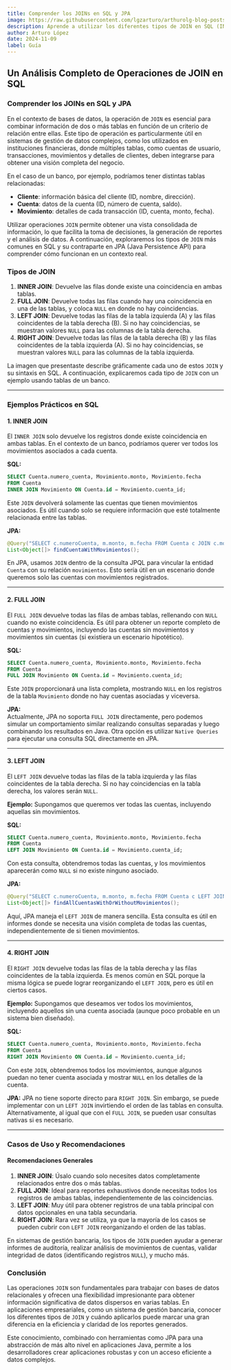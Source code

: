 ```yaml
---
title: Comprender los JOINs en SQL y JPA
image: https://raw.githubusercontent.com/lgzarturo/arthurolg-blog-posts/refs/heads/main/articles/images/comprende-el-uso-de-joins-con-sql.webp
description: Aprende a utilizar los diferentes tipos de JOIN en SQL (INNER, FULL, LEFT y RIGHT) y cómo implementarlos en JPA para consolidar información de múltiples tablas en sistemas bancarios. Descubre ejemplos prácticos con SQL y JPA usando tablas de Cliente, Cuenta y Movimientos, y conoce los mejores casos de uso para cada tipo de JOIN. Una guía esencial para mejorar la eficiencia y claridad en la administración de datos financieros.
author: Arturo López
date: 2024-11-09
label: Guía
---
```


## Un Análisis Completo de Operaciones de JOIN en SQL

### Comprender los JOINs en SQL y JPA

En el contexto de bases de datos, la operación de `JOIN` es esencial para combinar información de dos o más tablas en función de un criterio de relación entre ellas. Este tipo de operación es particularmente útil en sistemas de gestión de datos complejos, como los utilizados en instituciones financieras, donde múltiples tablas, como cuentas de usuario, transacciones, movimientos y detalles de clientes, deben integrarse para obtener una visión completa del negocio.

En el caso de un banco, por ejemplo, podríamos tener distintas tablas relacionadas:

- **Cliente**: información básica del cliente (ID, nombre, dirección).
- **Cuenta**: datos de la cuenta (ID, número de cuenta, saldo).
- **Movimiento**: detalles de cada transacción (ID, cuenta, monto, fecha).

Utilizar operaciones `JOIN` permite obtener una vista consolidada de información, lo que facilita la toma de decisiones, la generación de reportes y el análisis de datos. A continuación, exploraremos los tipos de `JOIN` más comunes en SQL y su contraparte en JPA (Java Persistence API) para comprender cómo funcionan en un contexto real.

### Tipos de JOIN

1. **INNER JOIN**: Devuelve las filas donde existe una coincidencia en ambas tablas.
2. **FULL JOIN**: Devuelve todas las filas cuando hay una coincidencia en una de las tablas, y coloca `NULL` en donde no hay coincidencias.
3. **LEFT JOIN**: Devuelve todas las filas de la tabla izquierda (A) y las filas coincidentes de la tabla derecha (B). Si no hay coincidencias, se muestran valores `NULL` para las columnas de la tabla derecha.
4. **RIGHT JOIN**: Devuelve todas las filas de la tabla derecha (B) y las filas coincidentes de la tabla izquierda (A). Si no hay coincidencias, se muestran valores `NULL` para las columnas de la tabla izquierda.

La imagen que presentaste describe gráficamente cada uno de estos `JOIN` y su sintaxis en SQL. A continuación, explicaremos cada tipo de `JOIN` con un ejemplo usando tablas de un banco.

---

### Ejemplos Prácticos en SQL

#### 1. INNER JOIN

El `INNER JOIN` solo devuelve los registros donde existe coincidencia en ambas tablas. En el contexto de un banco, podríamos querer ver todos los movimientos asociados a cada cuenta.

**SQL:**

```sql
SELECT Cuenta.numero_cuenta, Movimiento.monto, Movimiento.fecha
FROM Cuenta
INNER JOIN Movimiento ON Cuenta.id = Movimiento.cuenta_id;
```

Este `JOIN` devolverá solamente las cuentas que tienen movimientos asociados. Es útil cuando solo se requiere información que esté totalmente relacionada entre las tablas.

**JPA:**

```java
@Query("SELECT c.numeroCuenta, m.monto, m.fecha FROM Cuenta c JOIN c.movimientos m")
List<Object[]> findCuentaWithMovimientos();
```

En JPA, usamos `JOIN` dentro de la consulta JPQL para vincular la entidad `Cuenta` con su relación `movimientos`. Esto sería útil en un escenario donde queremos solo las cuentas con movimientos registrados.

---

#### 2. FULL JOIN

El `FULL JOIN` devuelve todas las filas de ambas tablas, rellenando con `NULL` cuando no existe coincidencia. Es útil para obtener un reporte completo de cuentas y movimientos, incluyendo las cuentas sin movimientos y movimientos sin cuentas (si existiera un escenario hipotético).

**SQL:**

```sql
SELECT Cuenta.numero_cuenta, Movimiento.monto, Movimiento.fecha
FROM Cuenta
FULL JOIN Movimiento ON Cuenta.id = Movimiento.cuenta_id;
```

Este `JOIN` proporcionará una lista completa, mostrando `NULL` en los registros de la tabla `Movimiento` donde no hay cuentas asociadas y viceversa.

**JPA:**  
Actualmente, JPA no soporta `FULL JOIN` directamente, pero podemos simular un comportamiento similar realizando consultas separadas y luego combinando los resultados en Java. Otra opción es utilizar `Native Queries` para ejecutar una consulta SQL directamente en JPA.

---

#### 3. LEFT JOIN

El `LEFT JOIN` devuelve todas las filas de la tabla izquierda y las filas coincidentes de la tabla derecha. Si no hay coincidencias en la tabla derecha, los valores serán `NULL`.

**Ejemplo:** Supongamos que queremos ver todas las cuentas, incluyendo aquellas sin movimientos.

**SQL:**

```sql
SELECT Cuenta.numero_cuenta, Movimiento.monto, Movimiento.fecha
FROM Cuenta
LEFT JOIN Movimiento ON Cuenta.id = Movimiento.cuenta_id;
```

Con esta consulta, obtendremos todas las cuentas, y los movimientos aparecerán como `NULL` si no existe ninguno asociado.

**JPA:**

```java
@Query("SELECT c.numeroCuenta, m.monto, m.fecha FROM Cuenta c LEFT JOIN c.movimientos m")
List<Object[]> findAllCuentasWithOrWithoutMovimientos();
```

Aquí, JPA maneja el `LEFT JOIN` de manera sencilla. Esta consulta es útil en informes donde se necesita una visión completa de todas las cuentas, independientemente de si tienen movimientos.

---

#### 4. RIGHT JOIN

El `RIGHT JOIN` devuelve todas las filas de la tabla derecha y las filas coincidentes de la tabla izquierda. Es menos común en SQL porque la misma lógica se puede lograr reorganizando el `LEFT JOIN`, pero es útil en ciertos casos.

**Ejemplo:** Supongamos que deseamos ver todos los movimientos, incluyendo aquellos sin una cuenta asociada (aunque poco probable en un sistema bien diseñado).

**SQL:**

```sql
SELECT Cuenta.numero_cuenta, Movimiento.monto, Movimiento.fecha
FROM Cuenta
RIGHT JOIN Movimiento ON Cuenta.id = Movimiento.cuenta_id;
```

Con este `JOIN`, obtendremos todos los movimientos, aunque algunos puedan no tener cuenta asociada y mostrar `NULL` en los detalles de la cuenta.

**JPA:**
JPA no tiene soporte directo para `RIGHT JOIN`. Sin embargo, se puede implementar con un `LEFT JOIN` invirtiendo el orden de las tablas en consulta. Alternativamente, al igual que con el `FULL JOIN`, se pueden usar consultas nativas si es necesario.

---

### Casos de Uso y Recomendaciones

#### Recomendaciones Generales

1. **INNER JOIN**: Úsalo cuando solo necesites datos completamente relacionados entre dos o más tablas.
2. **FULL JOIN**: Ideal para reportes exhaustivos donde necesitas todos los registros de ambas tablas, independientemente de las coincidencias.
3. **LEFT JOIN**: Muy útil para obtener registros de una tabla principal con datos opcionales en una tabla secundaria.
4. **RIGHT JOIN**: Rara vez se utiliza, ya que la mayoría de los casos se pueden cubrir con `LEFT JOIN` reorganizando el orden de las tablas.

En sistemas de gestión bancaria, los tipos de `JOIN` pueden ayudar a generar informes de auditoría, realizar análisis de movimientos de cuentas, validar integridad de datos (identificando registros `NULL`), y mucho más.

### Conclusión

Las operaciones `JOIN` son fundamentales para trabajar con bases de datos relacionales y ofrecen una flexibilidad impresionante para obtener información significativa de datos dispersos en varias tablas. En aplicaciones empresariales, como un sistema de gestión bancaria, conocer los diferentes tipos de `JOIN` y cuándo aplicarlos puede marcar una gran diferencia en la eficiencia y claridad de los reportes generados.

Este conocimiento, combinado con herramientas como JPA para una abstracción de más alto nivel en aplicaciones Java, permite a los desarrolladores crear aplicaciones robustas y con un acceso eficiente a datos complejos.
